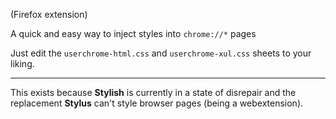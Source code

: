 (Firefox extension)

A quick and easy way to inject styles into `chrome://*` pages

Just edit the `userchrome-html.css` and `userchrome-xul.css` sheets to your liking.

---

This exists because **Stylish** is currently in a state of disrepair and the replacement **Stylus** can't style browser pages (being a webextension).
